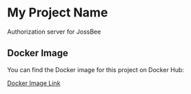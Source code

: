 # My Project Name

Authorization server for JossBee

## Docker Image

You can find the Docker image for this project on Docker Hub:

[Docker Image Link](https://hub.docker.com/r/your-dockerhub-username/repository-name)